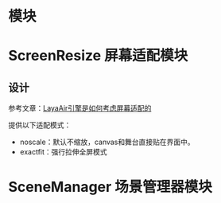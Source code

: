 <!--
 * @Autor: Guo Kainan
 * @Date: 2021-09-08 14:41:13
 * @LastEditors: Guo Kainan
 * @LastEditTime: 2021-09-08 15:33:01
 * @Description: 
-->
# 模块

# ScreenResize 屏幕适配模块

## 设计

参考文章：[LayaAir引擎是如何考虑屏幕适配的](https://ldc2.layabox.com/doc/?language=zh&nav=zh-ts-1-8-0)

提供以下适配模式：
- noscale：默认不缩放，canvas和舞台直接贴在界面中。
- exactfit：强行拉伸全屏模式





# SceneManager 场景管理器模块